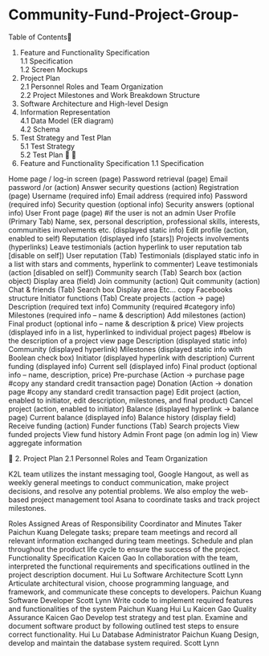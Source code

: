 # Community-Fund-Project-Group-

Table of Contents
1. Feature and Functionality Specification    
1.1 Specification    
1.2 Screen Mockups    
2. Project Plan    
2.1 Personnel Roles and Team Organization    
2.2 Project Milestones and Work Breakdown Structure    
3. Software Architecture and High-level Design    
4. Information Representation    
4.1 Data Model (ER diagram)    
4.2 Schema    
5. Test Strategy and Test Plan    
5.1 Test Strategy    
5.2 Test Plan    

1. Feature and Functionality Specification
1.1 Specification

Home page / log-in screen (page)
Password retrieval (page) 
Email password /or (action)
Answer security questions (action)
Registration (page)
Username (required info)
Email address (required info)
Password (required info)
Security question (optional info) 
Security answers (optional info)
User Front page (page) #if the user is not an admin
User Profile (Primary Tab)
Name, sex, personal description, professional skills, interests, communities involvements etc. (displayed static info)
Edit profile (action, enabled to self)
Reputation (displayed info [stars])
Projects involvements (hyperlinks)
Leave testimonials (action hyperlink to user reputation tab [disable on self])
User reputation (Tab)
Testimonials (displayed static info in a list with stars and comments, hyperlink to commenter)
Leave testimonials (action [disabled on self])
Community search (Tab)
Search box (action object)
Display area (field)
Join community (action)
Quit community (action)
Chat & friends (Tab)
Search box
Display area
Etc… copy Facebooks structure
Initiator functions (Tab)
Create projects (action  -> page)
Description (required text info)
Community (required #category info)
Milestones (required info – name & description)
Add milestones (action)
Final product (optional info – name & description & price)
View projects (displayed info in a list, hyperlinked to individual project pages)
#below is the description of a project view page
Description (displayed static info)
Community (displayed hyperlink)
Milestones (displayed static info with Boolean check box)
Initiator (displayed hyperlink with description)
Current funding (displayed info)
Current sell (displayed info)
Final product (optional info – name, description, price)
Pre-purchase (Action -> purchase page #copy any standard credit transaction page)
Donation (Action -> donation page #copy any standard credit transaction page)
Edit project (action, enabled to initiator, edit description, milestones, and final product)
Cancel project (action, enabled to initiator)
Balance (displayed hyperlink -> balance page)
Current balance (displayed info)
Balance history (display field)
Receive funding (action)
Funder functions (Tab)
Search projects
View funded projects
View fund history
Admin Front page (on admin log in)
View aggregate information








2. Project Plan
2.1 Personnel Roles and Team Organization

K2L team utilizes the instant messaging tool, Google Hangout, as well as weekly general meetings to conduct communication, make project decisions, and resolve any potential problems. We also employ the web-based project management tool Asana to coordinate tasks and track project milestones.

Roles
Assigned
Areas of Responsibility
Coordinator and                         Minutes Taker
Paichun Kuang
Delegate tasks; prepare team meetings and record all relevant information exchanged during team meetings. Schedule and plan throughout the product life cycle to ensure the success of the project.
Functionality Specification
Kaicen Gao
In collaboration with the team, interpreted the functional requirements and specifications outlined in the project description document.
Hui Lu
Software Architecture
Scott Lynn
Articulate architectural vision, choose programming language, and framework, and communicate these concepts to developers.
Paichun Kuang
Software Developer
Scott Lynn
Write code to implement required features and functionalities of the system
Paichun Kuang
Hui Lu
Kaicen Gao
Quality Assurance
Kaicen Gao
Develop test strategy and test plan. Examine and document software product by following outlined test steps to ensure correct functionality. 
Hui Lu
Database Administrator
Paichun Kuang
Design, develop and maintain the database system required.
Scott Lynn

